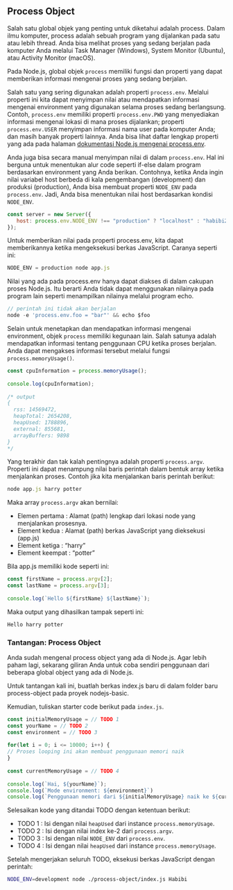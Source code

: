 ## Process Object

Salah satu global objek yang penting untuk diketahui adalah process. Dalam ilmu komputer, process adalah sebuah program yang dijalankan pada satu atau lebih thread. Anda bisa melihat proses yang sedang berjalan pada komputer Anda melalui Task Manager (Windows), System Monitor (Ubuntu), atau Activity Monitor (macOS).

Pada Node.js, global objek `process` memiliki fungsi dan properti yang dapat memberikan informasi mengenai proses yang sedang berjalan.

Salah satu yang sering digunakan adalah properti `process.env`. Melalui properti ini kita dapat menyimpan nilai atau mendapatkan informasi mengenai environment yang digunakan selama proses sedang berlangsung. Contoh, `process.env` memiliki properti `process.env.PWD` yang menyediakan informasi mengenai lokasi di mana proses dijalankan; properti `process.env.USER` menyimpan informasi nama user pada komputer Anda; dan masih banyak properti lainnya. Anda bisa lihat daftar lengkap properti yang ada pada halaman [dokumentasi Node.js mengenai process.env](https://nodejs.org/dist/latest-v8.x/docs/api/process.html#process_process_env).

Anda juga bisa secara manual menyimpan nilai di dalam `process.env`. Hal ini berguna untuk menentukan alur code seperti if-else dalam program berdasarkan environment yang Anda berikan. Contohnya, ketika Anda ingin nilai variabel host berbeda di kala pengembangan (development) dan produksi (production), Anda bisa membuat properti `NODE_ENV` pada `process.env`. Jadi, Anda bisa menentukan nilai host berdasarkan kondisi `NODE_ENV`.

```js
const server = new Server({
   host: process.env.NODE_ENV !== "production" ? "localhost" : "habibi2004.tech",
});
```

Untuk memberikan nilai pada properti process.env, kita dapat memberikannya ketika mengeksekusi berkas JavaScript. Caranya seperti ini:

```js
NODE_ENV = production node app.js
```

Nilai yang ada pada process.env hanya dapat diakses di dalam cakupan proses Node.js. Itu berarti Anda tidak dapat menggunakan nilainya pada program lain seperti menampilkan nilainya melalui program echo.

```js
// perintah ini tidak akan berjalan
node -e 'process.env.foo = "bar"' && echo $foo
```

Selain untuk menetapkan dan mendapatkan informasi mengenai environment, objek `process` memiliki kegunaan lain. Salah satunya adalah mendapatkan informasi tentang penggunaan CPU ketika proses berjalan. Anda dapat mengakses informasi tersebut melalui fungsi `process.memoryUsage()`.

```js
const cpuInformation = process.memoryUsage();
 
console.log(cpuInformation);
 
/* output
{
  rss: 14569472,
  heapTotal: 2654208,
  heapUsed: 1788896,
  external: 855681,
  arrayBuffers: 9898
}
*/
```

Yang terakhir dan tak kalah pentingnya adalah properti `process.argv`. Properti ini dapat menampung nilai baris perintah dalam bentuk array ketika menjalankan proses. Contoh jika kita menjalankan baris perintah berikut:

```js
node app.js harry potter
```

Maka array `process.argv` akan bernilai:
- Elemen pertama : Alamat (path) lengkap dari lokasi node yang menjalankan prosesnya.
- Element kedua : Alamat (path) berkas JavaScript yang dieksekusi (app.js)
- Element ketiga : “harry”
- Element keempat : “potter”

Bila app.js memiliki kode seperti ini:

```js
const firstName = process.argv[2];
const lastName = process.argv[3];
 
console.log(`Hello ${firstName} ${lastName}`);
```

Maka output yang dihasilkan tampak seperti ini:

```js
Hello harry potter
```

### Tantangan: Process Object

Anda sudah mengenal process object yang ada di Node.js. Agar lebih paham lagi, sekarang giliran Anda untuk coba sendiri penggunaan dari beberapa global object yang ada di Node.js.

Untuk tantangan kali ini, buatlah berkas index.js baru di dalam folder baru process-object pada proyek nodejs-basic.

Kemudian, tuliskan starter code berikut pada `index.js`.

```js
const initialMemoryUsage = // TODO 1
const yourName = // TODO 2
const environment = // TODO 3
 
for(let i = 0; i <= 10000; i++) {
// Proses looping ini akan membuat penggunaan memori naik
}
 
const currentMemoryUsage = // TODO 4
 
console.log(`Hai, ${yourName}`);
console.log(`Mode environment: ${environment}`)
console.log(`Penggunaan memori dari ${initialMemoryUsage} naik ke ${currentMemoryUsage}`);
```

Selesaikan kode yang ditandai TODO dengan ketentuan berikut:

- TODO 1 : Isi dengan nilai `heapUsed` dari instance `process.memoryUsage`.
- TODO 2 : Isi dengan nilai index ke-2 dari `process.argv`.
- TODO 3 : Isi dengan nilai `NODE_ENV` dari `process.env`.
- TODO 4 : Isi dengan nilai `heapUsed` dari instance `process.memoryUsage`.

Setelah mengerjakan seluruh TODO, eksekusi berkas JavaScript dengan perintah: 

```sh
NODE_ENV=development node ./process-object/index.js Habibi
```